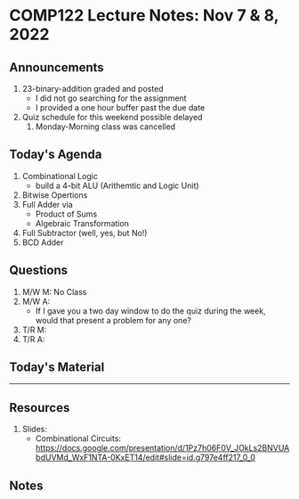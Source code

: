 # COMP122 Lecture Notes: Nov 7 & 8, 2022

## Announcements
   1. 23-binary-addition graded and posted
      - I did not go searching for the assignment
      - I provided a one hour buffer past the due date
   1. Quiz schedule for this weekend possible delayed
      1. Monday-Morning class was cancelled

## Today's Agenda
   1. Combinational Logic
      - build a 4-bit ALU (Arithemtic and Logic Unit)
   1. Bitwise Opertions
   1. Full Adder via 
      - Product of Sums
      - Algebraic Transformation 
   1. Full Subtractor (well, yes, but No!)
   1. BCD Adder

## Questions
   1. M/W M: No Class
   1. M/W A:
      - If I gave you a two day window to do the quiz during the week, would that present a problem for any one?
   1. T/R M: 
   1. T/R A:


## Today's Material



---
## Resources
   1. Slides:
      * Combinational Circuits: https://docs.google.com/presentation/d/1Pz7h06F0V_JOkLs2BNVUAbdUVMd_WxF1NTA-0KxET14/edit#slide=id.g797e4ff217_0_0



## Notes
